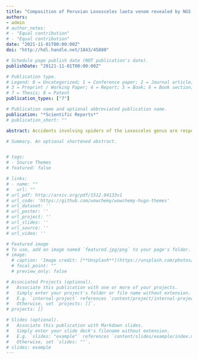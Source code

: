 ```yaml
---
title: "Composition of Peruvian Loxosceles laeta venom revealed by NGS transcriptomic analysis and development of the PepLess computational tool"
authors:
- admin
# author_notes:
# - "Equal contribution"
# - "Equal contribution"
date: "2021-11-01T00:00:00Z"
doi: "http://hdl.handle.net/1843/45880"

# Schedule page publish date (NOT publication's date).
publishDate: "20121-11-01T00:00:00Z"

# Publication type.
# Legend: 0 = Uncategorized; 1 = Conference paper; 2 = Journal article;
# 3 = Preprint / Working Paper; 4 = Report; 5 = Book; 6 = Book section;
# 7 = Thesis; 8 = Patent
publication_types: ["7"]

# Publication name and optional abbreviated publication name.
publication: "*Scientific Reports*"
# publication_short: ""

abstract: Accidents involving spiders of the Loxosceles genus are responsible for medical emergencies in several countries in South America. The species Loxosceles laeta is mainly found in Brazil and Peru, and it is responsible for an impressive number of accidents in those countries. To further characterize the components of the L. laeta venom and reveal possible variations in the particular Peruvian population, we provide an overview of the toxins present in the Peruvian L. laeta venom gland, using a cDNA library sequenced by the MiSeq sequencer (Illumina), and compared the data obtained with the transcriptome based on Expressed Sequence Tags (EST) of venom glands of Brazilian L. laeta from Fernandes-Pedrosa, 2008. The SPOT consists in the synthesis of a large number of peptides on a cellulose membrane, and it is a simple and low-cost tool for biotechnological applications and studies with large numbers of data, as is the case of the transcriptomic analysis of Peruvian L. laeta. Nevertheless, this technique becomes exhaustive when a large amount of sequences with different specifications is used, due to the extensive time taken to produce membranes and manual analysis of immunoassays, in addition to the excessive expenditure of materials and reagents. For these reasons, the PepLess tool was developed. It is an innovative device capable of selecting and analyzing a large number of sequences simultaneously, allowing a considerable reduction in the amount of membranes produced. With this system, it is possible to elaborate membranes with quality and specificity and automatically analyze the results obtained in the immunoassays. In this way, all the techniques that would previously be performed manually for the production and use of membranes for spot synthesis, can be automatic, fast and easy, allowing the generation of results with better efficiency and quality and transforming this technique into a powerful tool for complex analysis. To prove the efficiency and effectiveness of the tool, two case studies were used: The complete transcriptome analysis of Loxosceles laeta spiders of Peruvian origin and production of SPOT membrane with transcripts of the main Micrurus snakes present in South America. 

# Summary. An optional shortened abstract.


# tags:
# - Source Themes
# featured: false

# links:
# - name: ""
#   url: ""
# url_pdf: http://arxiv.org/pdf/1512.04133v1
# url_code: 'https://github.com/wowchemy/wowchemy-hugo-themes'
# url_dataset: ''
# url_poster: ''
# url_project: ''
# url_slides: ''
# url_source: ''
# url_video: ''

# Featured image
# To use, add an image named `featured.jpg/png` to your page's folder. 
# image:
  # caption: 'Image credit: [**Unsplash**](https://unsplash.com/photos/jdD8gXaTZsc)'
  # focal_point: ""
  # preview_only: false

# Associated Projects (optional).
#   Associate this publication with one or more of your projects.
#   Simply enter your project's folder or file name without extension.
#   E.g. `internal-project` references `content/project/internal-project/index.md`.
#   Otherwise, set `projects: []`.
# projects: []

# Slides (optional).
#   Associate this publication with Markdown slides.
#   Simply enter your slide deck's filename without extension.
#   E.g. `slides: "example"` references `content/slides/example/index.md`.
#   Otherwise, set `slides: ""`.
# slides: example
---
```

